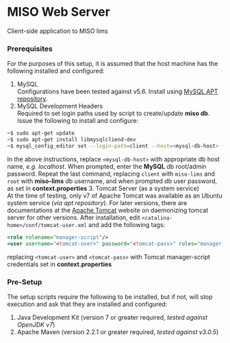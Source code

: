# MISO Web Server
Client-side application to MISO lims
### Prerequisites
For the purposes of this setup, it is assumed that the host machine has the following installed and configured:
  1. MySQL  
  Configurations have been tested against v5.6. Install using [MySQL APT repository](https://dev.mysql.com/doc/mysql-apt-repo-quick-guide/en/).
  2. MySQL Development Headers  
  Required to set login paths used by script to create/update **miso db**. Issue the following to install and configure:  
  ```bash
  ~$ sudo apt-get update
  ~$ sudo apt-get install libmysqlcliend-dev
  ~$ mysql_config_editor set --login-path=client --host=<mysql-db-host> --user=root --password
  ```
  In the above instructions, replace `<mysql-db-host>` with appropriate db host name, _e.g. localhost_. When prompted, enter the **MySQL** db root/admin password. Repeat the last command, replacing `client` with `miso-lims` and `root` with **miso-lims** db username, and when prompted db user password, as set in **context.properties**
  3. Tomcat Server (as a system service)  
  At the time of testing, only v7 of Apache Tomcat was available as an Ubuntu system service (_via apt repository_). For later versions, there are documentations at the [Apache Tomcat](http://tomcat.apache.org/) website on daemonizing tomcat server for other versions. After installation, edit `<catalina-home>/conf/tomcat-user.xml` and add the following tags:
  ```xml
  <role rolename="manager-script"/>
  <user username="<tomcat-user>" password="<tomcat-pass>" roles="manager-script"/>
  ```
  replacing `<tomcat-user>` and `<tomcat-pass>` with Tomcat manager-script credentials set in **context.properties**  

### Pre-Setup
The setup scripts require the following to be installed, but if not, will stop execution and ask that they are installed and configured:
  1. Java Development Kit (version 7 or greater required, _tested against OpenJDK v7_)
  2. Apache Maven (version 2.2.1 or greater required, _tested against v3.0.5_)
